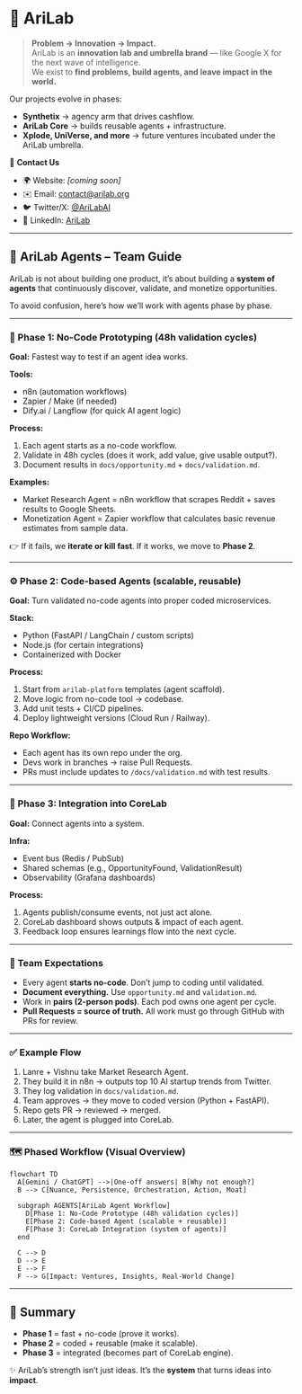 # 🌌 AriLab

> **Problem → Innovation → Impact.**  
AriLab is an **innovation lab and umbrella brand** — like Google X for the next wave of intelligence.  
We exist to **find problems, build agents, and leave impact in the world.**  

Our projects evolve in phases:  
- **Synthetix** → agency arm that drives cashflow.  
- **AriLab Core** → builds reusable agents + infrastructure.  
- **Xplode, UniVerse, and more** → future ventures incubated under the AriLab umbrella.  

📩 **Contact Us**  
- 🌍 Website: *[coming soon]*  
- ✉️ Email: contact@arilab.org  
- 🐦 Twitter/X: [@AriLabAI](https://twitter.com/)  
- 💼 LinkedIn: [AriLab](https://linkedin.com/)  

---

## 🧩 AriLab Agents – Team Guide

AriLab is not about building one product, it’s about building a **system of agents** that continuously discover, validate, and monetize opportunities.  

To avoid confusion, here’s how we’ll work with agents phase by phase.

---

### 🔄 Phase 1: No-Code Prototyping (48h validation cycles)

**Goal:** Fastest way to test if an agent idea works.  

**Tools:**  
- n8n (automation workflows)  
- Zapier / Make (if needed)  
- Dify.ai / Langflow (for quick AI agent logic)  

**Process:**  
1. Each agent starts as a no-code workflow.  
2. Validate in 48h cycles (does it work, add value, give usable output?).  
3. Document results in `docs/opportunity.md` + `docs/validation.md`.  

**Examples:**  
- Market Research Agent = n8n workflow that scrapes Reddit + saves results to Google Sheets.  
- Monetization Agent = Zapier workflow that calculates basic revenue estimates from sample data.  

👉 If it fails, we **iterate or kill fast**. If it works, we move to **Phase 2**.  

---

### ⚙️ Phase 2: Code-based Agents (scalable, reusable)

**Goal:** Turn validated no-code agents into proper coded microservices.  

**Stack:**  
- Python (FastAPI / LangChain / custom scripts)  
- Node.js (for certain integrations)  
- Containerized with Docker  

**Process:**  
1. Start from `arilab-platform` templates (agent scaffold).  
2. Move logic from no-code tool → codebase.  
3. Add unit tests + CI/CD pipelines.  
4. Deploy lightweight versions (Cloud Run / Railway).  

**Repo Workflow:**  
- Each agent has its own repo under the org.  
- Devs work in branches → raise Pull Requests.  
- PRs must include updates to `/docs/validation.md` with test results.  

---

### 🚀 Phase 3: Integration into CoreLab

**Goal:** Connect agents into a system.  

**Infra:**  
- Event bus (Redis / PubSub)  
- Shared schemas (e.g., OpportunityFound, ValidationResult)  
- Observability (Grafana dashboards)  

**Process:**  
1. Agents publish/consume events, not just act alone.  
2. CoreLab dashboard shows outputs & impact of each agent.  
3. Feedback loop ensures learnings flow into the next cycle.  

---

### 📌 Team Expectations

- Every agent **starts no-code**. Don’t jump to coding until validated.  
- **Document everything.** Use `opportunity.md` and `validation.md`.  
- Work in **pairs (2-person pods)**. Each pod owns one agent per cycle.  
- **Pull Requests = source of truth.** All work must go through GitHub with PRs for review.  

---

### ✅ Example Flow

1. Lanre + Vishnu take Market Research Agent.  
2. They build it in n8n → outputs top 10 AI startup trends from Twitter.  
3. They log validation in `docs/validation.md`.  
4. Team approves → they move to coded version (Python + FastAPI).  
5. Repo gets PR → reviewed → merged.  
6. Later, the agent is plugged into CoreLab.  

---

### 🗺️ Phased Workflow (Visual Overview)

```mermaid
flowchart TD
  A[Gemini / ChatGPT] -->|One-off answers| B[Why not enough?]
  B --> C[Nuance, Persistence, Orchestration, Action, Moat]

  subgraph AGENTS[AriLab Agent Workflow]
    D[Phase 1: No-Code Prototype (48h validation cycles)]
    E[Phase 2: Code-based Agent (scalable + reusable)]
    F[Phase 3: CoreLab Integration (system of agents)]
  end

  C --> D
  D --> E
  E --> F
  F --> G[Impact: Ventures, Insights, Real-World Change]
```

---

## 🏁 Summary

* **Phase 1** = fast + no-code (prove it works).
* **Phase 2** = coded + reusable (make it scalable).
* **Phase 3** = integrated (becomes part of CoreLab engine).

✨ AriLab’s strength isn’t just ideas. It’s the **system** that turns ideas into **impact**.

```

